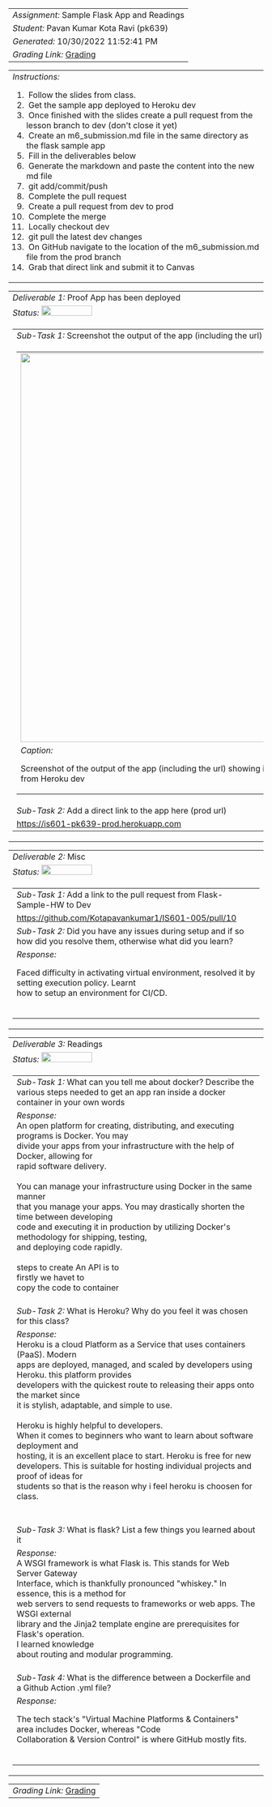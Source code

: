 <table><tr><td> <em>Assignment: </em> Sample Flask App and Readings</td></tr>
<tr><td> <em>Student: </em> Pavan Kumar Kota Ravi (pk639)</td></tr>
<tr><td> <em>Generated: </em> 10/30/2022 11:52:41 PM</td></tr>
<tr><td> <em>Grading Link: </em> <a rel="noreferrer noopener" href="https://learn.ethereallab.app/homework/IS601-005-F22/sample-flask-app-and-readings/grade/pk639" target="_blank">Grading</a></td></tr></table>
<table><tr><td> <em>Instructions: </em> <ol><li>&nbsp;Follow the slides from class.&nbsp;</li><li>&nbsp;Get the sample app deployed to Heroku dev</li><li>&nbsp;Once finished with the slides create a pull request from the lesson branch to dev (don't close it yet)&nbsp;</li><li>&nbsp;Create an m6_submission.md file in the same directory as the flask sample app&nbsp;</li><li>&nbsp;Fill in the deliverables below&nbsp;</li><li>&nbsp;Generate the markdown and paste the content into the new md file&nbsp;</li><li>&nbsp;git add/commit/push&nbsp;</li><li>&nbsp;Complete the pull request&nbsp;</li><li>&nbsp;Create a pull request from dev to prod&nbsp;</li><li>&nbsp;Complete the merge&nbsp;</li><li>&nbsp;Locally checkout dev&nbsp;</li><li>&nbsp;git pull the latest dev changes&nbsp;</li><li>&nbsp;On GitHub navigate to the location of the m6_submission.md file from the prod branch&nbsp;</li><li>&nbsp;Grab that direct link and submit it to Canvas</li></ol></td></tr></table>
<table><tr><td> <em>Deliverable 1: </em> Proof App has been deployed </td></tr><tr><td><em>Status: </em> <img width="100" height="20" src="http://via.placeholder.com/400x120/009955/fff?text=Complete"></td></tr>
<tr><td><table><tr><td> <em>Sub-Task 1: </em> Screenshot the output of the app (including the url) showing it's running from Heroku dev</td></tr>
<tr><td><table><tr><td><img width="768px" src="https://user-images.githubusercontent.com/113547463/198926986-92c13385-ee1c-49b3-a975-5bbf76ed73fe.png"/></td></tr>
<tr><td> <em>Caption:</em> <p>Screenshot of the output of the app (including the url) showing it&#39;s running<br>from Heroku dev<br></p>
</td></tr>
</table></td></tr>
<tr><td> <em>Sub-Task 2: </em> Add a direct link to the app here (prod url)</td></tr>
<tr><td> <a rel="noreferrer noopener" target="_blank" href="https://is601-pk639-prod.herokuapp.com">https://is601-pk639-prod.herokuapp.com</a> </td></tr>
</table></td></tr>
<table><tr><td> <em>Deliverable 2: </em> Misc </td></tr><tr><td><em>Status: </em> <img width="100" height="20" src="http://via.placeholder.com/400x120/009955/fff?text=Complete"></td></tr>
<tr><td><table><tr><td> <em>Sub-Task 1: </em> Add a link to the pull request from Flask-Sample-HW to Dev</td></tr>
<tr><td> <a rel="noreferrer noopener" target="_blank" href="https://github.com/Kotapavankumar1/IS601-005/pull/10">https://github.com/Kotapavankumar1/IS601-005/pull/10</a> </td></tr>
<tr><td> <em>Sub-Task 2: </em> Did you have any issues during setup and if so how did you resolve them, otherwise what did you learn?</td></tr>
<tr><td> <em>Response:</em> <p>Faced difficulty in activating virtual environment, resolved it by setting execution policy. Learnt<br>how to setup an environment for CI/CD.<br></p><br></td></tr>
</table></td></tr>
<table><tr><td> <em>Deliverable 3: </em> Readings </td></tr><tr><td><em>Status: </em> <img width="100" height="20" src="http://via.placeholder.com/400x120/009955/fff?text=Complete"></td></tr>
<tr><td><table><tr><td> <em>Sub-Task 1: </em> What can you tell me about docker? Describe the various steps needed to get an app ran inside a docker container in your own words</td></tr>
<tr><td> <em>Response:</em> <div>An open platform for creating, distributing, and executing programs is Docker. You may<br>divide your apps from your infrastructure with the help of Docker, allowing for<br>rapid software delivery.</div><div><br></div><div>You can manage your infrastructure using Docker in the same manner<br>that you manage your apps. You may drastically shorten the time between developing<br>code and executing it in production by utilizing Docker's methodology for shipping, testing,<br>and deploying code rapidly.</div><div><br></div><div>steps to create An API is to</div><div>firstly we havet to<br>copy the code to container</div><br></td></tr>
<tr><td> <em>Sub-Task 2: </em> What is Heroku? Why do you feel it was chosen for this class?</td></tr>
<tr><td> <em>Response:</em> <div>Heroku is a cloud Platform as a Service that uses containers (PaaS). Modern<br>apps are deployed, managed, and scaled by developers using Heroku. this platform provides<br>developers with the quickest route to releasing their apps onto the market since<br>it is stylish, adaptable, and simple to use.<br></div><div><br></div><div><div>Heroku is highly helpful to developers.<br>When it comes to beginners who want to learn about software deployment and<br>hosting, it is an excellent place to start. Heroku is free for new<br>developers. This is suitable for hosting individual projects and proof of ideas for<br>students so that is the reason why i feel heroku is choosen for<br>class.</div><div><br></div></div><br></td></tr>
<tr><td> <em>Sub-Task 3: </em> What is flask? List a few things you learned about it</td></tr>
<tr><td> <em>Response:</em> <div>A WSGI framework is what Flask is. This stands for Web Server Gateway<br>Interface, which is thankfully pronounced "whiskey." In essence, this is a method for<br>web servers to send requests to frameworks or web apps. The WSGI external<br>library and the Jinja2 template engine are prerequisites for Flask's operation.</div><div>I learned knowledge<br>about routing and modular programming.<br></div><br></td></tr>
<tr><td> <em>Sub-Task 4: </em> What is the difference between a Dockerfile and a Github Action .yml file?</td></tr>
<tr><td> <em>Response:</em> <p>The tech stack&#39;s &quot;Virtual Machine Platforms &amp; Containers&quot; area includes Docker, whereas &quot;Code<br>Collaboration &amp; Version Control&quot; is where GitHub mostly fits.<br></p><br></td></tr>
</table></td></tr>
<table><tr><td><em>Grading Link: </em><a rel="noreferrer noopener" href="https://learn.ethereallab.app/homework/IS601-005-F22/sample-flask-app-and-readings/grade/pk639" target="_blank">Grading</a></td></tr></table>